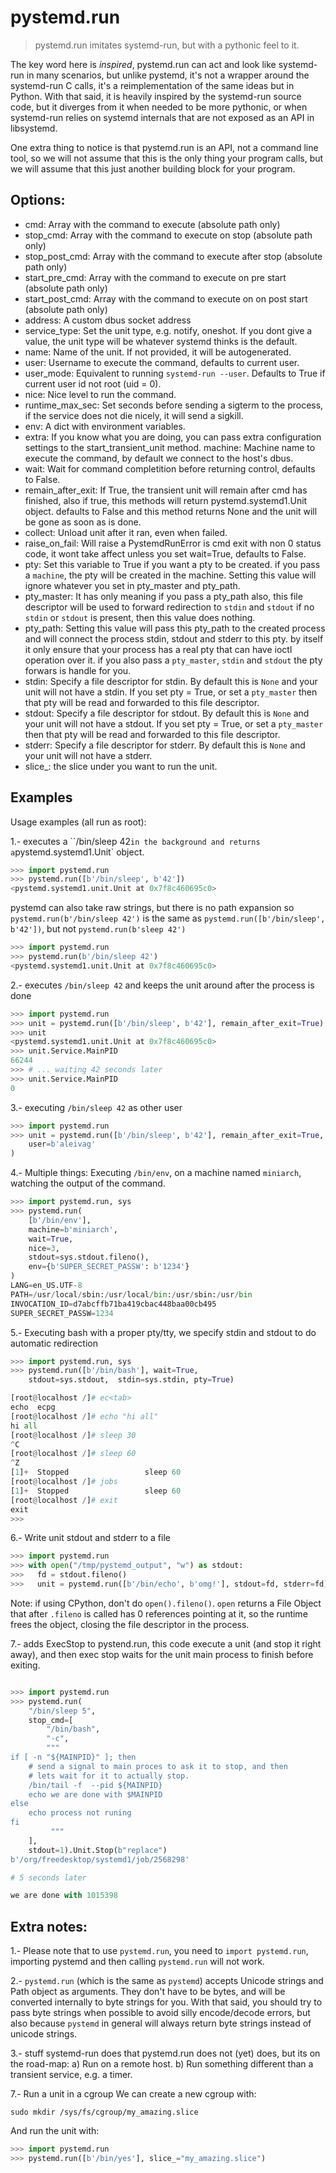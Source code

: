 # pystemd.run

> pystemd.run imitates systemd-run, but with a pythonic feel to it.

The key word here is _inspired_, pystemd.run can act and look like systemd-run
in many scenarios, but unlike pystemd, it's not a wrapper around the systemd-run
C calls, it's a reimplementation of the same ideas but in Python. With that
said, it is heavily inspired by the systemd-run source code, but it diverges from it
when needed to be more pythonic, or when systemd-run relies on systemd internals
that are not exposed as an API in libsystemd.

One extra thing to notice is that pystemd.run is an API, not a command line tool,
so we will not assume that this is the only thing your program calls,
but we will assume that this just another building block for your program.

## Options:

* cmd: Array with the command to execute (absolute path only)
* stop_cmd: Array with the command to execute on stop (absolute path only)
* stop_post_cmd: Array with the command to execute after stop (absolute path only)
* start_pre_cmd: Array with the command to execute on pre start (absolute path only)
* start_post_cmd: Array with the command to execute on on post start (absolute path only)
* address: A custom dbus socket address
* service_type: Set the unit type, e.g. notify, oneshot. If you dont give a
    value, the unit type will be whatever systemd thinks is the default.
* name: Name of the unit. If not provided, it will be autogenerated.
* user: Username to execute the command, defaults to current user.
* user_mode: Equivalent to running `systemd-run --user`. Defaults to True
    if current user id not root (uid = 0).
* nice: Nice level to run the command.
* runtime_max_sec: Set seconds before sending a sigterm to the process, if
   the service does not die nicely, it will send a sigkill.
* env: A dict with environment variables.
* extra: If you know what you are doing, you can pass extra configuration
    settings to the start_transient_unit method.
machine: Machine name to execute the command, by default we connect to
    the host's dbus.
* wait: Wait for command completition before returning control, defaults
    to False.
* remain_after_exit: If True, the transient unit will remain after cmd
    has finished, also if true, this methods will return
    pystemd.systemd1.Unit object. defaults to False and this method
    returns None and the unit will be gone as soon as is done.
* collect: Unload unit after it ran, even when failed.
* raise_on_fail: Will raise a PystemdRunError is cmd exit with non 0
    status code, it wont take affect unless you set wait=True,
    defaults to False.
* pty: Set this variable to True if you want a pty to be created. if you
    pass a `machine`, the pty will be created in the machine. Setting
    this value will ignore whatever you set in pty_master and pty_path.
* pty_master: It has only meaning if you pass a pty_path also, this file
    descriptor will be used to forward redirection to `stdin` and `stdout`
    if no `stdin` or `stdout` is present, then this value does nothing.
* pty_path: Setting this value will pass this pty_path to the created
    process and will connect the process stdin, stdout and stderr to this
    pty. by itself it only ensure that your process has a real pty that
    can have ioctl operation over it. if you also pass a `pty_master`,
    `stdin` and `stdout` the pty forwars is handle for you.
* stdin: Specify a file descriptor for stdin. By default this is `None`
    and your unit will not have a stdin. If you set pty = True, or set a
    `pty_master` then that pty will be read and forwarded to this file
    descriptor.
* stdout: Specify a file descriptor for stdout. By default this is `None`
    and your unit will not have a stdout. If you set pty = True, or set a
    `pty_master` then that pty will be read and forwarded to this file
    descriptor.
* stderr: Specify a file descriptor for stderr. By default this is `None`
    and your unit will not have a stderr.
* slice_: the slice under you want to run the unit.


## Examples

  Usage examples (all run as root):

  1.- executes a ``/bin/sleep 42` in the background and returns a
 `pystemd.systemd1.Unit` object.

```python
>>> import pystemd.run
>>> pystemd.run([b'/bin/sleep', b'42'])
<pystemd.systemd1.unit.Unit at 0x7f8c460695c0>
```

pystemd can also take raw strings, but there is no path expansion so `pystemd.run(b'/bin/sleep 42')`
is the same as `pystemd.run([b'/bin/sleep', b'42'])`, but not ``pystemd.run(b'sleep 42')``

```python
>>> import pystemd.run
>>> pystemd.run(b'/bin/sleep 42')
<pystemd.systemd1.unit.Unit at 0x7f8c460695c0>
```

  2.- executes `/bin/sleep 42` and keeps the unit around after the process is done

```python
>>> import pystemd.run
>>> unit = pystemd.run([b'/bin/sleep', b'42'], remain_after_exit=True)
>>> unit
<pystemd.systemd1.unit.Unit at 0x7f8c460695c0>
>>> unit.Service.MainPID
66244
>>> # ... waiting 42 seconds later
>>> unit.Service.MainPID
0
```

  3.- executing `/bin/sleep 42` as other user

```python
>>> import pystemd.run
>>> unit = pystemd.run([b'/bin/sleep', b'42'], remain_after_exit=True,
    user=b'aleivag'
)
```

  4.- Multiple things: Executing `/bin/env`, on a machine named `miniarch`,
   watching the output of the command.

```python
>>> import pystemd.run, sys
>>> pystemd.run(
    [b'/bin/env'],
    machine=b'miniarch',
    wait=True,
    nice=3,
    stdout=sys.stdout.fileno(),
    env={b'SUPER_SECRET_PASSW': b'1234'}
)
LANG=en_US.UTF-8
PATH=/usr/local/sbin:/usr/local/bin:/usr/sbin:/usr/bin
INVOCATION_ID=d7abcffb71ba419cbac448baa00cb495
SUPER_SECRET_PASSW=1234
```

  5.- Executing bash with a proper pty/tty, we specify stdin and stdout to do
  automatic redirection

```python
>>> import pystemd.run, sys
>>> pystemd.run([b'/bin/bash'], wait=True,
    stdout=sys.stdout,  stdin=sys.stdin, pty=True)

[root@localhost /]# ec<tab>
echo  ecpg
[root@localhost /]# echo "hi all"
hi all
[root@localhost /]# sleep 30
^C
[root@localhost /]# sleep 60
^Z
[1]+  Stopped                 sleep 60
[root@localhost /]# jobs
[1]+  Stopped                 sleep 60
[root@localhost /]# exit
exit
>>>
```
  6.- Write unit stdout and stderr to a file

```python
>>> import pystemd.run
>>> with open("/tmp/pystemd_output", "w") as stdout:
>>>   fd = stdout.fileno()
>>>   unit = pystemd.run([b'/bin/echo', b'omg!'], stdout=fd, stderr=fd)
```
Note: if using CPython, don't do `open().fileno()`. `open` returns a File Object
that after `.fileno` is called has 0 references pointing at it, so the runtime
frees the object, closing the file descriptor in the process.

  7.- adds ExecStop to pystend.run, this code execute a unit (and stop it right away), and then exec stop waits for the unit main process to finish before exiting.
```python

>>> import pystemd.run
>>> pystemd.run(
    "/bin/sleep 5",
    stop_cmd=[
        "/bin/bash",
        "-c",
        """
if [ -n "${MAINPID}" ]; then
    # send a signal to main proces to ask it to stop, and then
    # lets wait for it to actually stop.
    /bin/tail -f  --pid ${MAINPID}
    echo we are done with $MAINPID
else
    echo process not runing
fi
         """
    ],
    stdout=1).Unit.Stop(b"replace")
b'/org/freedesktop/systemd1/job/2568298'

# 5 seconds later

we are done with 1015398


```

## Extra notes:

1.- Please note that to use `pystemd.run`, you need to `import pystemd.run`,
importing pystemd and then calling `pystemd.run` will not work.

2.- `pystemd.run` (which is the same as `pystemd`) accepts Unicode strings and
Path object as arguments.  They don't have to be bytes, and will be converted
internally to byte strings for you.
With that said, you should try to pass byte strings when possible to avoid silly encode/decode errors, but also because `pystemd` in general will always return byte strings instead of unicode strings.

3.- stuff systemd-run does that pystemd.run does not (yet) does, but its on the
road-map:
    a) Run on a remote host.
    b) Run something different than a transient service, e.g. a timer.

  7.- Run a unit in a cgroup
We can create a new cgroup with:
```shell
sudo mkdir /sys/fs/cgroup/my_amazing.slice
```
And run the unit with:
```python
>>> import pystemd.run
>>> pystemd.run([b'/bin/yes'], slice_="my_amazing.slice")
```

